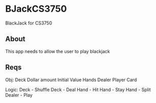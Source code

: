 # BJackCS3750
BlackJack for CS3750

## About
This app needs to allow the user to play blackjack

## Reqs
Obj:
Deck
Dollar amount
Initial Value
Hands
Dealer
Player
Card

Logic:
Deck - Shuffle
Deck - Deal
Hand - Hit
Hand - Stay
Hand - Split
Dealer - Play

